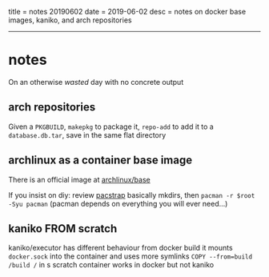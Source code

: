 title = notes 20190602
date = 2019-06-02
desc = notes on docker base images, kaniko, and arch repositories

---

# notes

On an otherwise _wasted_ day with no concrete output

## arch repositories

Given a `PKGBUILD`,
`makepkg` to package it,
`repo-add` to add it to a `database.db.tar`,
save in the same flat directory

## archlinux as a container base image

There is an official image at [archlinux/base](https://hub.docker.com/r/archlinux/base/)

If you insist on diy: review [pacstrap](https://git.archlinux.org/arch-install-scripts.git/tree/pacstrap.in)
basically mkdirs,
then `pacman -r $root -Syu pacman`
(pacman depends on everything you will ever need...)

## kaniko FROM scratch

kaniko/executor has different behaviour from docker build
it mounts `docker.sock` into the container and uses more symlinks
`COPY --from=build /build /` in s scratch container works in docker but not kaniko

